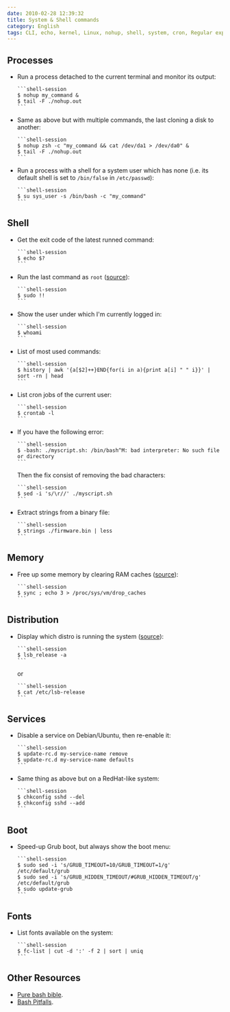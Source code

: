 ```yaml
---
date: 2010-02-28 12:39:32
title: System & Shell commands
category: English
tags: CLI, echo, kernel, Linux, nohup, shell, system, cron, Regular expression, bash, font
---
```



## Processes

  * Run a process detached to the current terminal and monitor its output:

        ```shell-session
        $ nohup my_command &
        $ tail -F ./nohup.out
        ```

  * Same as above but with multiple commands, the last cloning a disk to another:

        ```shell-session
        $ nohup zsh -c "my_command && cat /dev/da1 > /dev/da0" &
        $ tail -F ./nohup.out
        ```

  * Run a process with a shell for a system user which has none (i.e. its default shell is set to `/bin/false` in `/etc/passwd`):

        ```shell-session
        $ su sys_user -s /bin/bash -c "my_command"
        ```


## Shell

  * Get the exit code of the latest runned command:

        ```shell-session
        $ echo $?
        ```

  * Run the last command as `root` ([source](https://blog.hardikr.com/post/2337320222/sudo-previous-command)):

        ```shell-session
        $ sudo !!
        ```

  * Show the user under which I'm currently logged in:

        ```shell-session
        $ whoami
        ```
        
  * List of most used commands:

        ```shell-session
        $ history | awk '{a[$2]++}END{for(i in a){print a[i] " " i}}' | sort -rn | head
        ```

  * List cron jobs of the current user:

        ```shell-session
        $ crontab -l
        ```

  * If you have the following error:

        ```shell-session
        $ -bash: ./myscript.sh: /bin/bash^M: bad interpreter: No such file or directory
        ```

    Then the fix consist of removing the bad characters:

        ```shell-session
        $ sed -i 's/\r//' ./myscript.sh
        ```

  * Extract strings from a binary file:

        ```shell-session
        $ strings ./firmware.bin | less
        ```


## Memory

  * Free up some memory by clearing RAM caches ([source](https://www.scottklarr.com/topic/134/linux-how-to-clear-the-cache-from-memory/)):

        ```shell-session
        $ sync ; echo 3 > /proc/sys/vm/drop_caches
        ```


## Distribution

  * Display which distro is running the system ([source](https://news.ycombinator.com/item?id=1973441)):

        ```shell-session
        $ lsb_release -a
        ```

    or

        ```shell-session
        $ cat /etc/lsb-release
        ```


## Services

  * Disable a service on Debian/Ubuntu, then re-enable it:

        ```shell-session
        $ update-rc.d my-service-name remove
        $ update-rc.d my-service-name defaults
        ```

  * Same thing as above but on a RedHat-like system:

        ```shell-session
        $ chkconfig sshd --del
        $ chkconfig sshd --add
        ```


## Boot

  * Speed-up Grub boot, but always show the boot menu:
  
        ```shell-session
        $ sudo sed -i 's/GRUB_TIMEOUT=10/GRUB_TIMEOUT=1/g' /etc/default/grub
        $ sudo sed -i 's/GRUB_HIDDEN_TIMEOUT/#GRUB_HIDDEN_TIMEOUT/g' /etc/default/grub
        $ sudo update-grub
        ```


## Fonts 

  * List fonts available on the system:
  
        ```shell-session
        $ fc-list | cut -d ':' -f 2 | sort | uniq
        ```


## Other Resources

  * [Pure bash bible](https://github.com/dylanaraps/pure-bash-bible).
  * [Bash Pitfalls](https://mywiki.wooledge.org/BashPitfalls).
